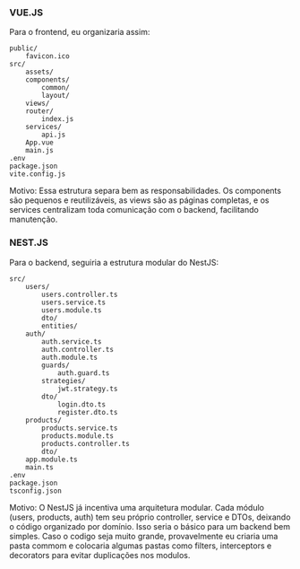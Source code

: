 ### VUE.JS
Para o frontend, eu organizaria assim:

    public/
        favicon.ico
    src/
        assets/          
        components/      
            common/     
            layout/      
        views/           
        router/           
            index.js
        services/        
            api.js
        App.vue
        main.js
    .env
    package.json
    vite.config.js

Motivo: Essa estrutura separa bem as responsabilidades. Os components são pequenos e reutilizáveis, as views são as páginas completas, e os services centralizam toda comunicação com o backend, facilitando manutenção.

### NEST.JS
Para o backend, seguiria a estrutura modular do NestJS:

    src/
        users/
            users.controller.ts
            users.service.ts
            users.module.ts
            dto/       
            entities/ 
        auth/
            auth.service.ts
            auth.controller.ts
            auth.module.ts
            guards/ 
                auth.guard.ts
            strategies/
                jwt.strategy.ts
            dto/
                login.dto.ts
                register.dto.ts       
        products/
            products.service.ts
            products.module.ts
            products.controller.ts
            dto/
        app.module.ts
        main.ts
    .env
    package.json
    tsconfig.json

Motivo: O NestJS já incentiva uma arquitetura modular. Cada módulo (users, products, auth) tem seu próprio controller, service e DTOs, deixando o código organizado por domínio. Isso seria o básico para um backend bem simples. Caso o codigo seja muito grande, provavelmente eu criaria uma pasta commom e colocaria algumas pastas como filters, interceptors e decorators para evitar duplicações nos modulos.